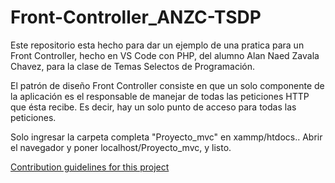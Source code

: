 # Front-Controller_ANZC-TSDP

Este repositorio esta hecho para dar un ejemplo de una pratica para un Front Controller, 
hecho en VS Code con PHP, del alumno Alan Naed Zavala Chavez, para la clase de Temas Selectos 
de Programación.

El patrón de diseño Front Controller consiste en que un solo componente de la aplicación es el 
responsable de manejar de todas las peticiones HTTP que ésta recibe. Es decir, hay un solo punto 
de acceso para todas las peticiones.

Solo ingresar la carpeta completa "Proyecto_mvc" en xammp/htdocs..
Abrir el navegador y poner localhost/Proyecto_mvc, y listo.

[Contribution guidelines for this project](/UML)

